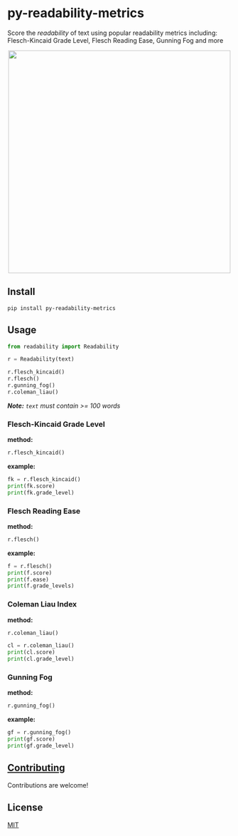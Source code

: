 # py-readability-metrics

Score the _readability_ of text using popular readability metrics including: Flesch-Kincaid Grade Level, Flesch Reading Ease, Gunning Fog and more

<p align="center">
 <img src="https://raw.githubusercontent.com/cdimascio/py-readability-metrics/master/assets/py-readability-metrics.png" width="500"></>
</p>

## Install

```shell
pip install py-readability-metrics
```

## Usage

```python
from readability import Readability

r = Readability(text)

r.flesch_kincaid()
r.flesch()
r.gunning_fog()
r.coleman_liau()
```

***Note:** `text` must contain >= 100 words*

### Flesch-Kincaid Grade Level

**method:**

```python
r.flesch_kincaid()
```

**example:**

```python
fk = r.flesch_kincaid()
print(fk.score)
print(fk.grade_level)
```


### Flesch Reading Ease

**method:**

```python
r.flesch()
```

**example:**

```python
f = r.flesch()
print(f.score)
print(f.ease)
print(f.grade_levels)
```

### Coleman Liau Index

**method:**

```python
r.coleman_liau()
```

```python
cl = r.coleman_liau()
print(cl.score)
print(cl.grade_level)
```


### Gunning Fog

**method:**

```python
r.gunning_fog()
```

**example:**

```python
gf = r.gunning_fog()
print(gf.score)
print(gf.grade_level)
```


## [Contributing](CONTRIBUTING.md)

Contributions are welcome!

## License

[MIT](LICENSE)
